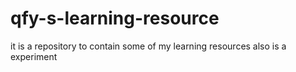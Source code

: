 # qfy-s-learning-resource
it is a repository to contain some of my learning resources also is a experiment
